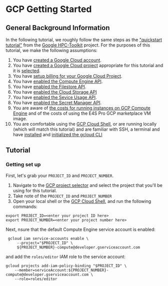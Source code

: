 # GCP Getting Started

## General Background Information

In the following tutorial, we roughly follow the same steps as the
["quickstart tutorial"][1] from the [Google HPC-Toolkit][2] project.
For the purposes of this tutorial, we make the following assumptions:

1. You have [created a Google Cloud account][3].
2. You have [created a Google Cloud project][4] appropriate for this tutorial
   and it is [selected][15].
3. You have [setup billing for your Google Cloud Project][5].
4. You have [enabled the Compute Engine API][6].
5. You have [enabled the Filestore API][7].
6. You have [enabled the Cloud Storage API][8]
7. You have [enabled the Sevice Usage API][9].
8. You have [enabled the Secret Manager API][10].
9. You are aware of [the costs for running instances on GCP Compute Engine][11] and
   of the costs of using the E4S Pro GCP marketplace VM image. <!-- FIXME: these need links when marketplace goes live -->
10. You are comfortable using the [GCP Cloud Shell][12], or are running locally
    (which will match this tutorial) and are familiar with SSH, a terminal and have
    [installed][13] and [initialized the gcloud CLI][14]

[1]: https://cloud.google.com/hpc-toolkit/docs/quickstarts/slurm-cluster
[2]: https://github.com/GoogleCloudPlatform/hpc-toolkit?tab=readme-ov-file#quickstart
[3]: https://console.cloud.google.com/freetrial
[4]: https://cloud.google.com/resource-manager/docs/creating-managing-projects
[5]: https://cloud.google.com/billing/docs/how-to/verify-billing-enabled#console
[6]: https://console.cloud.google.com/apis/api/compute.googleapis.com/overview
[7]: https://console.cloud.google.com/apis/api/file.googleapis.com/overview
[8]: https://console.cloud.google.com/apis/api/storage.googleapis.com/overview
[9]: https://console.cloud.google.com/apis/api/serviceusage.googleapis.com/overview
[10]: https://console.cloud.google.com/apis/api/secretmanager.googleapis.com/overview
[11]: https://cloud.google.com/hpc-toolkit/docs/quickstarts/slurm-cluster#costs
[12]: https://cloud.google.com/hpc-toolkit/docs/quickstarts/slurm-cluster#launch
[13]: https://cloud.google.com/sdk/docs/install
[14]: https://cloud.google.com/sdk/docs/initializing
[15]: https://console.cloud.google.com/projectselector2/home/dashboard

## Tutorial

### Getting set up

First, let's grab your `PROJECT_ID` and `PROJECT_NUMBER`.

1. Navigate to the [GCP project selector][15] and select the project that you'll be using for this tutorial.
2. Take note of the `PROJECT_ID` and `PROJECT_NUMBER`
3. Open your local shell or the [GCP Cloud Shell][12], and run the following commands:
``` shell linenums="1"
export PROJECT_ID=<enter your project ID here>
export PROJECT_NUMBER=<enter your project number here>
```

Next, nsure that the default Compute Engine service account is enabled:
``` shell
 gcloud iam service-accounts enable \
     --project="$PROJECT_ID" \
     ${PROJECT_NUMBER}-compute@developer.gserviceaccount.com
```
and add the `roles/editor` IAM role to the service account:

``` shell
gcloud projects add-iam-policy-binding "$PROJECT_ID" \
    --member=serviceAccount:${PROJECT_NUMBER}-compute@developer.gserviceaccount.com \
    --role=roles/editor
```

